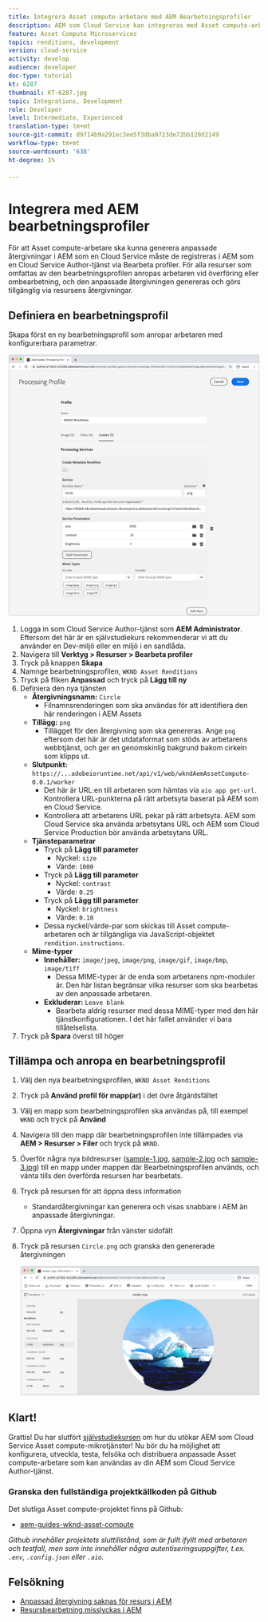 ```yaml
---
title: Integrera Asset compute-arbetare med AEM Bearbetningsprofiler
description: AEM som Cloud Service kan integreras med Asset compute-arbetare som driftsätts i Adobe I/O Runtime via AEM Assets bearbetningsprofiler. Bearbetningsprofiler konfigureras i redigeringstjänsten för att bearbeta specifika resurser med hjälp av anpassade arbetare och lagra de filer som arbetarna genererar som resursrenderingar.
feature: Asset Compute Microservices
topics: renditions, development
version: cloud-service
activity: develop
audience: developer
doc-type: tutorial
kt: 6287
thumbnail: KT-6287.jpg
topic: Integrations, Development
role: Developer
level: Intermediate, Experienced
translation-type: tm+mt
source-git-commit: d9714b9a291ec3ee5f3dba9723de72bb120d2149
workflow-type: tm+mt
source-wordcount: '638'
ht-degree: 1%

---
```



# Integrera med AEM bearbetningsprofiler

För att Asset compute-arbetare ska kunna generera anpassade återgivningar i AEM som en Cloud Service måste de registreras i AEM som en Cloud Service Author-tjänst via Bearbeta profiler. För alla resurser som omfattas av den bearbetningsprofilen anropas arbetaren vid överföring eller ombearbetning, och den anpassade återgivningen genereras och görs tillgänglig via resursens återgivningar.

## Definiera en bearbetningsprofil

Skapa först en ny bearbetningsprofil som anropar arbetaren med konfigurerbara parametrar.

![Bearbetar profil](./assets/processing-profiles/new-processing-profile.png)

1. Logga in som Cloud Service Author-tjänst som __AEM Administrator__. Eftersom det här är en självstudiekurs rekommenderar vi att du använder en Dev-miljö eller en miljö i en sandlåda.
1. Navigera till __Verktyg > Resurser > Bearbeta profiler__
1. Tryck på knappen __Skapa__
1. Namnge bearbetningsprofilen, `WKND Asset Renditions`
1. Tryck på fliken __Anpassad__ och tryck på __Lägg till ny__
1. Definiera den nya tjänsten
   + __Återgivningsnamn:__ `Circle`
      + Filnamnsrenderingen som ska användas för att identifiera den här renderingen i AEM Assets
   + __Tillägg:__ `png`
      + Tillägget för den återgivning som ska genereras. Ange `png` eftersom det här är det utdataformat som stöds av arbetarens webbtjänst, och ger en genomskinlig bakgrund bakom cirkeln som klipps ut.
   + __Slutpunkt:__ `https://...adobeioruntime.net/api/v1/web/wkndAemAssetCompute-0.0.1/worker`
      + Det här är URL:en till arbetaren som hämtas via `aio app get-url`. Kontrollera URL-punkterna på rätt arbetsyta baserat på AEM som en Cloud Service.
      + Kontrollera att arbetarens URL pekar på rätt arbetsyta. AEM som Cloud Service ska använda arbetsytans URL och AEM som Cloud Service Production bör använda arbetsytans URL.
   + __Tjänsteparametrar__
      + Tryck på __Lägg till parameter__
         + Nyckel: `size`
         + Värde: `1000`
      + Tryck på __Lägg till parameter__
         + Nyckel: `contrast`
         + Värde: `0.25`
      + Tryck på __Lägg till parameter__
         + Nyckel: `brightness`
         + Värde: `0.10`
      + Dessa nyckel/värde-par som skickas till Asset compute-arbetaren och är tillgängliga via JavaScript-objektet `rendition.instructions`.
   + __Mime-typer__
      + __Innehåller:__ `image/jpeg`,  `image/png`,  `image/gif`,  `image/bmp`,  `image/tiff`
         + Dessa MIME-typer är de enda som arbetarens npm-moduler är. Den här listan begränsar vilka resurser som ska bearbetas av den anpassade arbetaren.
      + __Exkluderar:__ `Leave blank`
         + Bearbeta aldrig resurser med dessa MIME-typer med den här tjänstkonfigurationen. I det här fallet använder vi bara tillåtelselista.
1. Tryck på __Spara__ överst till höger

## Tillämpa och anropa en bearbetningsprofil

1. Välj den nya bearbetningsprofilen, `WKND Asset Renditions`
1. Tryck på __Använd profil för mapp(ar)__ i det övre åtgärdsfältet
1. Välj en mapp som bearbetningsprofilen ska användas på, till exempel `WKND` och tryck på __Använd__
1. Navigera till den mapp där bearbetningsprofilen inte tillämpades via __AEM > Resurser > Filer__ och tryck på `WKND`.
1. Överför några nya bildresurser ([sample-1.jpg](../assets/samples/sample-1.jpg), [sample-2.jpg](../assets/samples/sample-2.jpg) och [sample-3.jpg](../assets/samples/sample-3.jpg)) till en mapp under mappen där Bearbetningsprofilen används, och vänta tills den överförda resursen har bearbetats.
1. Tryck på resursen för att öppna dess information
   + Standardåtergivningar kan generera och visas snabbare i AEM än anpassade återgivningar.
1. Öppna vyn __Återgivningar__ från vänster sidofält
1. Tryck på resursen `Circle.png` och granska den genererade återgivningen

   ![Genererad återgivning](./assets/processing-profiles/rendition.png)

## Klart!

Grattis! Du har slutfört [självstudiekursen](../overview.md) om hur du utökar AEM som Cloud Service Asset compute-mikrotjänster! Nu bör du ha möjlighet att konfigurera, utveckla, testa, felsöka och distribuera anpassade Asset compute-arbetare som kan användas av din AEM som Cloud Service Author-tjänst.

### Granska den fullständiga projektkällkoden på Github

Det slutliga Asset compute-projektet finns på Github:

+ [aem-guides-wknd-asset-compute](https://github.com/adobe/aem-guides-wknd-asset-compute)

_Github innehåller projektets sluttillstånd, som är fullt ifyllt med arbetaren och testfall, men som inte innehåller några autentiseringsuppgifter, t.ex. `.env`,  `.config.json` eller  `.aio`._

## Felsökning

+ [Anpassad återgivning saknas för resurs i AEM](../troubleshooting.md#custom-rendition-missing-from-asset)
+ [Resursbearbetning misslyckas i AEM](../troubleshooting.md#asset-processing-fails)
